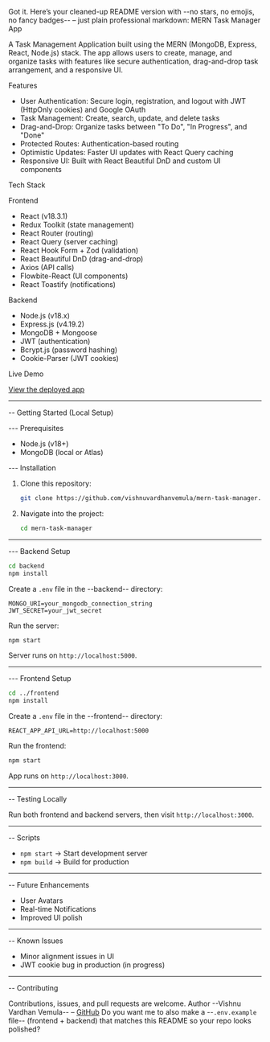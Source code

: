 Got it. Here’s your cleaned-up README version with --no stars, no emojis, no fancy badges-- – just plain professional markdown:
MERN Task Manager App

A Task Management Application built using the MERN (MongoDB, Express, React, Node.js) stack.
The app allows users to create, manage, and organize tasks with features like secure authentication, drag-and-drop task arrangement, and a responsive UI.

Features

- User Authentication: Secure login, registration, and logout with JWT (HttpOnly cookies) and Google OAuth
- Task Management: Create, search, update, and delete tasks
- Drag-and-Drop: Organize tasks between "To Do", "In Progress", and "Done"
- Protected Routes: Authentication-based routing
- Optimistic Updates: Faster UI updates with React Query caching
- Responsive UI: Built with React Beautiful DnD and custom UI components

Tech Stack

 Frontend

- React (v18.3.1)
- Redux Toolkit (state management)
- React Router (routing)
- React Query (server caching)
- React Hook Form + Zod (validation)
- React Beautiful DnD (drag-and-drop)
- Axios (API calls)
- Flowbite-React (UI components)
- React Toastify (notifications)

Backend

- Node.js (v18.x)
- Express.js (v4.19.2)
- MongoDB + Mongoose
- JWT (authentication)
- Bcrypt.js (password hashing)
- Cookie-Parser (JWT cookies)

Live Demo

[View the deployed app](https://taskmanger-4sy5.onrender.com)

---

-- Getting Started (Local Setup)

--- Prerequisites

- Node.js (v18+)
- MongoDB (local or Atlas)

--- Installation

1. Clone this repository:

   ```bash
   git clone https://github.com/vishnuvardhanvemula/mern-task-manager.git
   ```

2. Navigate into the project:

   ```bash
   cd mern-task-manager
   ```

---

--- Backend Setup

```bash
cd backend
npm install
```

Create a `.env` file in the --backend-- directory:

```env
MONGO_URI=your_mongodb_connection_string
JWT_SECRET=your_jwt_secret
```

Run the server:

```bash
npm start
```

Server runs on `http://localhost:5000`.

---

--- Frontend Setup

```bash
cd ../frontend
npm install
```

Create a `.env` file in the --frontend-- directory:

```env
REACT_APP_API_URL=http://localhost:5000
```

Run the frontend:

```bash
npm start
```

App runs on `http://localhost:3000`.

---

-- Testing Locally

Run both frontend and backend servers, then visit `http://localhost:3000`.

---

-- Scripts

- `npm start` → Start development server
- `npm build` → Build for production

---

-- Future Enhancements

- User Avatars
- Real-time Notifications
- Improved UI polish

---

-- Known Issues

- Minor alignment issues in UI
- JWT cookie bug in production (in progress)

---

-- Contributing

Contributions, issues, and pull requests are welcome.
Author
--Vishnu Vardhan Vemula-- – [GitHub](https://github.com/vishnuvardhanvemula)
Do you want me to also make a --`.env.example` file-- (frontend + backend) that matches this README so your repo looks polished?
